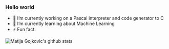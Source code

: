 ### Hello world

- 🔭 I’m currently working on a Pascal interpreter and code generator to C
- 🌱 I’m currently learning about Machine Learning
- ⚡ Fun fact: 


![Matija Gojkovic's github stats](https://github-readme-stats.vercel.app/api?username=gojkovicmatija99&theme=dark)
